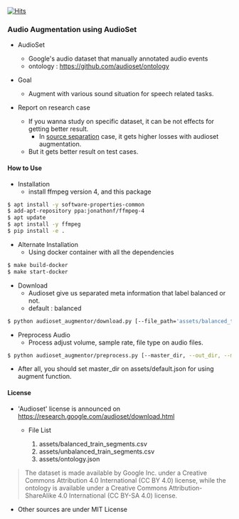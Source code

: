 [![Hits](https://hits.seeyoufarm.com/api/count/incr/badge.svg?url=https%3A%2F%2Fgithub.com%2FAppleHolic%2Faudioset_augmentor)](https://hits.seeyoufarm.com)


### Audio Augmentation using AudioSet

- AudioSet
  - Google's audio dataset that manually annotated audio events
  - ontology : https://github.com/audioset/ontology

- Goal
  - Augment with various sound situation for speech related tasks.

- Report on research case 
  - If you wanna study on specific dataset, it can be not effects for getting better result.
    - In [source separation](https://github.com/appleholic/source_separation) case, it gets higher losses with audioset augmentation. 
  - But it gets better result on test cases.
  

#### How to Use

- Installation
  - install ffmpeg version 4, and this package

``` bash
$ apt install -y software-properties-common
$ add-apt-repository ppa:jonathonf/ffmpeg-4
$ apt update
$ apt install -y ffmpeg
$ pip install -e .
```

- Alternate Installation
  - Using docker container with all the dependencies

``` bash
$ make build-docker
$ make start-docker
```

- Download
  - Audioset give us separated meta information that label balanced or not.
  - default : balanced

``` bash
$ python audioset_augmentor/download.py [--file_path='assets/balanced_train_segments.csv' --savedir='.data' --n_jobs=4 --delay=0.05]
```

- Preprocess Audio
  - Process adjust volume, sample rate, file type on audio files.

``` bash
$ python audioset_augmentor/preprocess.py [--master_dir, --out_dir, --meta_path='assets/balanced_train_segments.csv' --out_sr=22050 --min_size=1000000(file checker) --n_jobs=4]
```

- After all, you should set master_dir on assets/default.json for using augment function.

#### License

- 'Audioset' license is announced on https://research.google.com/audioset/download.html

  - File List

    1. assets/balanced_train_segments.csv
    2. assets/unbalanced_train_segments.csv
    3. assets/ontology.json

> The dataset is made available by Google Inc. under a Creative Commons Attribution 4.0 International (CC BY 4.0) license, while the ontology is available under a Creative Commons Attribution-ShareAlike 4.0 International (CC BY-SA 4.0) license.

- Other sources are under MIT License
